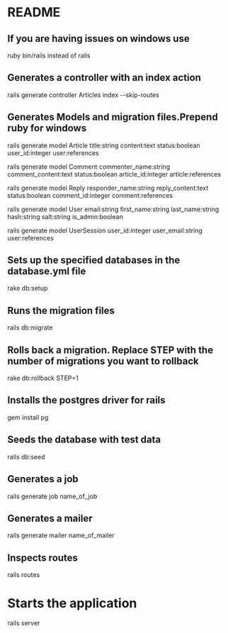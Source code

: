 # README
## If you are having issues on windows use 
ruby bin/rails instead of rails
## Generates a controller with an index action
rails generate controller Articles index --skip-routes


## Generates Models and migration files.Prepend ruby for windows

rails generate model Article title:string content:text status:boolean user_id:integer user:references

rails generate model Comment commenter_name:string comment_content:text status:boolean article_id:integer article:references

rails generate model Reply responder_name:string reply_content:text  status:boolean comment_id:integer comment:references

rails generate model User email:string first_name:string last_name:string  hash:string salt:string is_admin:boolean 

rails generate model UserSession user_id:integer user_email:string user:references

## Sets up the specified databases in the database.yml file

rake db:setup

## Runs the migration files

rails db:migrate

## Rolls back a migration. Replace STEP with the number of migrations you want to rollback

rake db:rollback STEP=1

## Installs the postgres driver for rails

gem install pg

## Seeds the database with test data
rails db:seed

## Generates a job

rails generate job name_of_job

## Generates a mailer

rails generate mailer name_of_mailer


## Inspects routes  

rails routes  

# Starts the application  

rails server